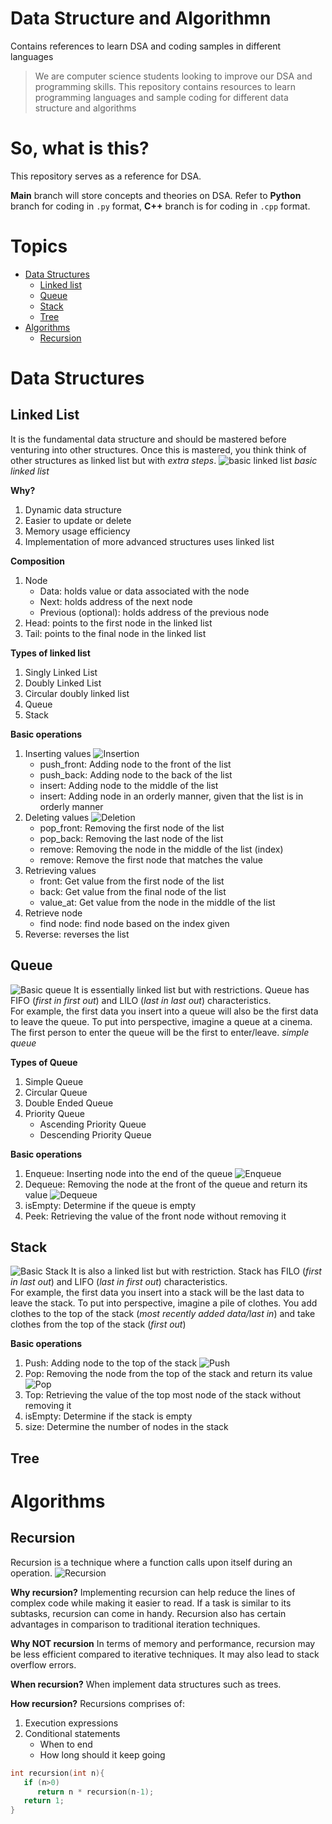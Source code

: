# Data Structure and Algorithmn
 Contains references to learn DSA and coding samples in different languages

> We are computer science students looking to improve our DSA and programming skills. This repository contains resources to learn programming languages and sample coding for different data structure and algorithms

# So, what is this?
This repository serves as a reference for DSA. 

**Main** branch will store concepts and theories on DSA. Refer to **Python** branch for coding in `.py` format, **C++** branch is for coding in `.cpp` format.

# Topics
- [Data Structures](#data-structures)
  - [Linked list](#linked-list)
  - [Queue](#queue)
  - [Stack](#stack)
  - [Tree](#tree)
- [Algorithms](#algorithms)
   - [Recursion](#recursion)

# Data Structures
## Linked List
It is the fundamental data structure and should be mastered before venturing into other structures. Once this is mastered, you think think of other structures as linked list but with _extra steps_.
![basic linked list](https://github.com/HairyPotato69/Data-Structure-and-Algorithmn/blob/main/Images/Linked%20list/linked%20list.png)
_basic linked list_

**Why?**
1. Dynamic data structure
2. Easier to update or delete
3. Memory usage efficiency
4. Implementation of more advanced structures uses linked list

**Composition**
1. Node
   - Data: holds value or data associated with the node
   - Next: holds address of the next node
   - Previous (optional): holds address of the previous node
2. Head: points to the first node in the linked list
3. Tail: points to the final node in the linked list

**Types of linked list**
1. Singly Linked List
2. Doubly Linked List
3. Circular doubly linked list
4. Queue
5. Stack
 
**Basic operations**
1. Inserting values
![Insertion](https://github.com/HairyPotato69/Data-Structure-and-Algorithmn/blob/main/Images/Linked%20list/insertion.png)
    - push_front: Adding node to the front of the list
    - push_back: Adding node to the back of the list
    - insert: Adding node to the middle of the list
    - insert: Adding node in an orderly manner, given that the list is in orderly manner
3. Deleting values
![Deletion](https://github.com/HairyPotato69/Data-Structure-and-Algorithmn/blob/main/Images/Linked%20list/deletion.png)
   - pop_front: Removing the first node of the list
   - pop_back: Removing the last node of the list
   - remove: Removing the node in the middle of the list (index)
   - remove: Remove the first node that matches the value
5. Retrieving values
   - front: Get value from the first node of the list
   - back: Get value from the final node of the list
   - value_at: Get value from the node in the middle of the list
6. Retrieve node
   - find node: find node based on the index given
7. Reverse: reverses the list

## Queue
![Basic queue](https://github.com/HairyPotato69/Data-Structure-and-Algorithmn/blob/main/Images/Linked%20list/queue.png)
It is essentially linked list but with restrictions. Queue has FIFO (_first in first out_) and LILO (_last in last out_) characteristics. <br>
For example, the first data you insert into a queue will also be the first data to leave the queue. 
To put into perspective, imagine a queue at a cinema. The first person to enter the queue will be the first to enter/leave. _simple queue_ 

**Types of Queue**
1. Simple Queue
2. Circular Queue
3. Double Ended Queue
4. Priority Queue
   - Ascending Priority Queue
   - Descending Priority Queue

**Basic operations**
1. Enqueue: Inserting node into the end of the queue 
![Enqueue](https://github.com/HairyPotato69/Data-Structure-and-Algorithmn/blob/main/Images/Linked%20list/queue%20insert.png)
2. Dequeue: Removing the node at the front of the queue and return its value
![Dequeue](https://github.com/HairyPotato69/Data-Structure-and-Algorithmn/blob/main/Images/Linked%20list/dequeue.png)
3. isEmpty: Determine if the queue is empty
4. Peek: Retrieving the value of the front node without removing it

## Stack
![Basic Stack](https://github.com/HairyPotato69/Data-Structure-and-Algorithmn/blob/main/Images/Linked%20list/stack.png)
It is also a linked list but with restriction. Stack has FILO (_first in last out_) and LIFO (_last in first out_) characteristics. <br>
For example, the first data you insert into a stack will be the last data to leave the stack. 
To put into perspective, imagine a pile of clothes. You add clothes to the top of the stack (_most recently added data/last in_) and take clothes from the top of the stack (_first out_)

**Basic operations**
1. Push: Adding node to the top of the stack
![Push](https://github.com/HairyPotato69/Data-Structure-and-Algorithmn/blob/main/Images/Linked%20list/push.png)
2. Pop: Removing the node from the top of the stack and return its value
![Pop](https://github.com/HairyPotato69/Data-Structure-and-Algorithmn/blob/main/Images/Linked%20list/pop.png)
3. Top: Retrieving the value of the top most node of the stack without removing it
4. isEmpty: Determine if the stack is empty
5. size: Determine the number of nodes in the stack

## Tree

# Algorithms
## Recursion
Recursion is a technique where a function calls upon itself during an operation. 
![Recursion](https://github.com/HairyPotato69/Data-Structure-and-Algorithm/blob/main/Images/recursion.png)

**Why recursion?**
Implementing recursion can help reduce the lines of complex code while making it easier to read. If a task is similar to its subtasks, recursion can come in handy. Recursion also has certain advantages in comparison to traditional iteration techniques. 

**Why NOT recursion**
In terms of memory and performance, recursion may be less efficient compared to iterative techniques. It may also lead to stack overflow errors.

**When recursion?**
When implement data structures such as trees. 

**How recursion?**
Recursions comprises of:
1. Execution expressions
2. Conditional statements
   - When to end
   - How long should it keep going

```c++
int recursion(int n){
   if (n>0)
      return n * recursion(n-1);
   return 1;
}
```
